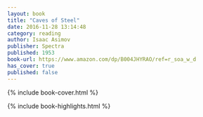```yaml
---
layout: book
title: "Caves of Steel"
date: 2016-11-28 13:14:48
category: reading
author: Isaac Asimov
publisher: Spectra
published: 1953
book-url: https://www.amazon.com/dp/B004JHYRAO/ref=r_soa_w_d
has_cover: true
published: false
---
```

{% include book-cover.html %}


{% include book-highlights.html %}

